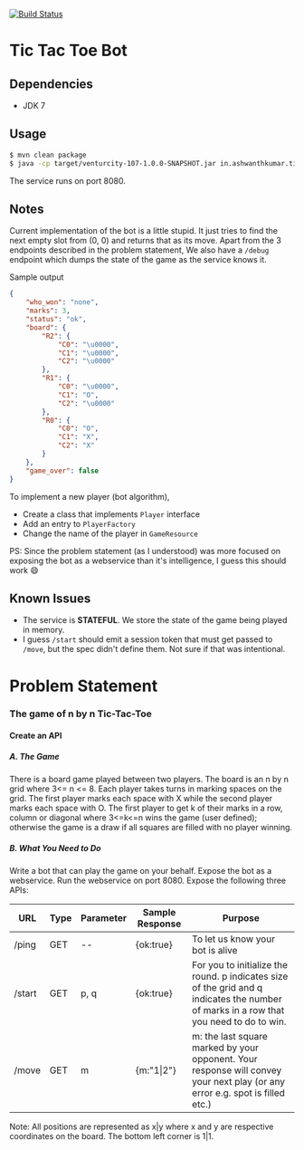 [![Build Status](https://snap-ci.com/ashwanthkumar/ventursity-107/branch/master/build_image)](https://snap-ci.com/ashwanthkumar/ventursity-107/branch/master)

# Tic Tac Toe Bot

## Dependencies
- JDK 7

## Usage
```bash
$ mvn clean package
$ java -cp target/venturcity-107-1.0.0-SNAPSHOT.jar in.ashwanthkumar.tictactoe.service.GameService server
```

The service runs on port 8080.

## Notes
Current implementation of the bot is a little stupid. It just tries to find the next empty slot from (0, 0) and returns that as its move. Apart from the 3 endpoints described in the problem statement,
We also have a `/debug` endpoint which dumps the state of the game as the service knows it.

Sample output
```json
{
    "who_won": "none",
    "marks": 3,
    "status": "ok",
    "board": {
        "R2": {
            "C0": "\u0000",
            "C1": "\u0000",
            "C2": "\u0000"
        },
        "R1": {
            "C0": "\u0000",
            "C1": "O",
            "C2": "\u0000"
        },
        "R0": {
            "C0": "O",
            "C1": "X",
            "C2": "X"
        }
    },
    "game_over": false
}
```

To implement a new player (bot algorithm),
- Create a class that implements `Player` interface
- Add an entry to `PlayerFactory`
- Change the name of the player in `GameResource`

PS: Since the problem statement (as I understood) was more focused on exposing the bot as a webservice than it's intelligence, I guess this should work :smile:

## Known Issues
- The service is **STATEFUL**. We store the state of the game being played in memory.
- I guess `/start` should emit a session token that must get passed to `/move`, but the spec didn't define them. Not sure if that was intentional.

# Problem Statement
### The game of n by n Tic-Tac-Toe
#### Create an API

##### A. The Game

There is a board game played between two players. The board is an n by n grid where 3<= n <= 8.
Each player takes turns in marking spaces on the grid. The first player marks each space with X while the second player marks each space with O.
The first player to get k of their marks in a row, column or diagonal where 3<=k<=n wins the game (user defined); otherwise the game is a draw if all squares are filled with no player winning.

##### B. What You Need to Do

Write a bot that can play the game on your behalf. Expose the bot as a webservice.
Run the webservice on port 8080. Expose the following three APIs:

|   URL |   Type    |   Parameter   |   Sample Response |   Purpose |
| ---   | ---       |   ---         |   ---             | ---       |
|   /ping   |   GET |   --  |   {ok:true}   |   To let us know your bot is alive
|   /start	|   GET |p, q   |   {ok:true}   |   For you to initialize the round. p indicates size of the grid and q indicates the number of marks in a row that you need to do to win.
|   /move	|   GET |m  |   {m:"1&#124;2"}   |   m: the last square marked by your opponent. Your response will convey your next play (or any error e.g. spot is filled etc.)


Note: All positions are represented as x|y where x and y are respective coordinates on the board. The bottom left corner is 1|1.
